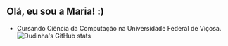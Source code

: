 ## Olá, eu sou a Maria! :)
 - Cursando Ciência da Computação na Universidade Federal de Viçosa.
  ![Dudinha's GitHub stats](https://github-readme-stats.vercel.app/api?username=lacerdamadu&show_icons=true&theme=transparent)
